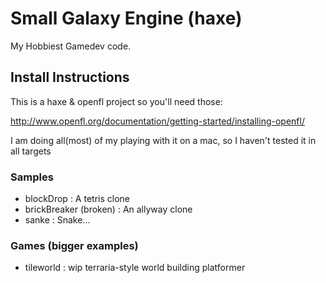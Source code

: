 # Small Galaxy Engine (haxe)

My Hobbiest Gamedev code.


## Install Instructions

This is a haxe & openfl project so you'll need those:

http://www.openfl.org/documentation/getting-started/installing-openfl/

I am doing all(most) of my playing with it on a mac, so I haven't tested it in all targets


### Samples

- blockDrop : A tetris clone
- brickBreaker (broken) : An allyway clone
- sanke : Snake...
 
### Games (bigger examples)

- tileworld : wip terraria-style world building platformer
